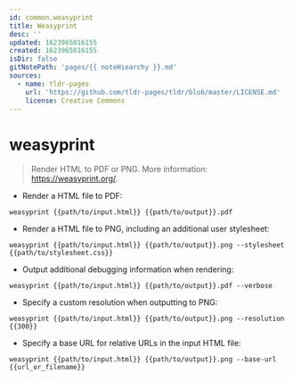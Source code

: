 ```yaml
---
id: common.weasyprint
title: Weasyprint
desc: ''
updated: 1623965016155
created: 1623965016155
isDir: false
gitNotePath: 'pages/{{ noteHiearchy }}.md'
sources:
  - name: tldr-pages
    url: 'https://github.com/tldr-pages/tldr/blob/master/LICENSE.md'
    license: Creative Commons
---
```

# weasyprint

> Render HTML to PDF or PNG.
> More information: <https://weasyprint.org/>.

- Render a HTML file to PDF:

`weasyprint {{path/to/input.html}} {{path/to/output}}.pdf`

- Render a HTML file to PNG, including an additional user stylesheet:

`weasyprint {{path/to/input.html}} {{path/to/output}}.png --stylesheet {{path/to/stylesheet.css}}`

- Output additional debugging information when rendering:

`weasyprint {{path/to/input.html}} {{path/to/output}}.pdf --verbose`

- Specify a custom resolution when outputting to PNG:

`weasyprint {{path/to/input.html}} {{path/to/output}}.png --resolution {{300}}`

- Specify a base URL for relative URLs in the input HTML file:

`weasyprint {{path/to/input.html}} {{path/to/output}}.png --base-url {{url_or_filename}}`

